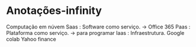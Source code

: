 # Anotações-infinity
Computação em núvem 
Saas : Software como serviço. -> Office 365
Paas : Plataforma como serviço. -> para programar
Iaas : Infraestrutura.
Google colab
Yahoo finance
